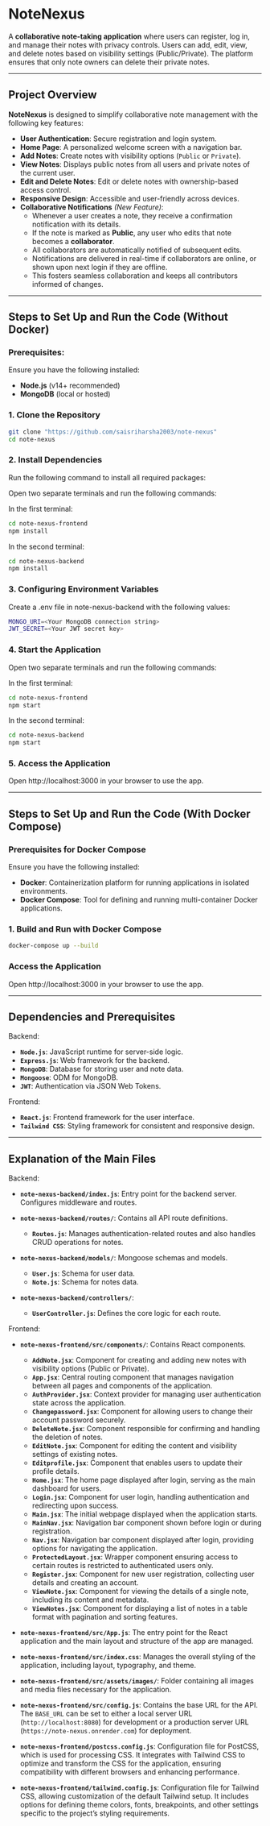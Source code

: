 # NoteNexus

A **collaborative note-taking application** where users can register, log in, and manage their notes with privacy controls. Users can add, edit, view, and delete notes based on visibility settings (Public/Private). The platform ensures that only note owners can delete their private notes.

---

## Project Overview

**NoteNexus** is designed to simplify collaborative note management with the following key features:
- **User Authentication**: Secure registration and login system.
- **Home Page**: A personalized welcome screen with a navigation bar.
- **Add Notes**: Create notes with visibility options (`Public` or `Private`).
- **View Notes**: Displays public notes from all users and private notes of the current user.
- **Edit and Delete Notes**: Edit or delete notes with ownership-based access control.
- **Responsive Design**: Accessible and user-friendly across devices.
- **Collaborative Notifications** *(New Feature)*:  
  - Whenever a user creates a note, they receive a confirmation notification with its details.  
  - If the note is marked as **Public**, any user who edits that note becomes a **collaborator**.  
  - All collaborators are automatically notified of subsequent edits.  
  - Notifications are delivered in real-time if collaborators are online, or shown upon next login if they are offline.  
  - This fosters seamless collaboration and keeps all contributors informed of changes.

---

## Steps to Set Up and Run the Code (Without Docker)

### Prerequisites:
Ensure you have the following installed:
  - **Node.js** (v14+ recommended)
  - **MongoDB** (local or hosted)


### 1. Clone the Repository
```bash
git clone "https://github.com/saisriharsha2003/note-nexus"
cd note-nexus
```

### 2. Install Dependencies

Run the following command to install all required packages:

Open two separate terminals and run the following commands:

In the first terminal:

```bash
cd note-nexus-frontend
npm install
```

In the second terminal:


```bash
cd note-nexus-backend
npm install
```
  
### 3. Configuring Environment Variables

Create a .env file in note-nexus-backend with the following values:

```bash
MONGO_URI=<Your MongoDB connection string>
JWT_SECRET=<Your JWT secret key>
```

### 4. Start the Application

Open two separate terminals and run the following commands:

In the first terminal:

```bash
cd note-nexus-frontend
npm start
```

In the second terminal:

```bash
cd note-nexus-backend
npm start
```

### 5. Access the Application

Open http://localhost:3000 in your browser to use the app.

---

## Steps to Set Up and Run the Code (With Docker Compose)

### Prerequisites for Docker Compose

Ensure you have the following installed:
- **Docker**: Containerization platform for running applications in isolated environments.
- **Docker Compose**: Tool for defining and running multi-container Docker applications.

### 1. Build and Run with Docker Compose

```bash
docker-compose up --build
```

### Access the Application

Open http://localhost:3000 in your browser to use the app.

---

## Dependencies and Prerequisites

Backend:

- **`Node.js`**: JavaScript runtime for server-side logic.
- **`Express.js`**: Web framework for the backend.
- **`MongoDB`**: Database for storing user and note data.
- **`Mongoose`**: ODM for MongoDB.
- **`JWT`**: Authentication via JSON Web Tokens.

Frontend:

- **`React.js`**: Frontend framework for the user interface.
- **`Tailwind CSS`**: Styling framework for consistent and responsive design.

---

## Explanation of the Main Files

Backend:

- **`note-nexus-backend/index.js`**: Entry point for the backend server. Configures middleware and routes.

- **`note-nexus-backend/routes/`**: Contains all API route definitions.
    - **`Routes.js`**: Manages authentication-related routes and also handles CRUD operations for notes.

- **`note-nexus-backend/models/`**: Mongoose schemas and models.
    - **`User.js`**: Schema for user data.
    - **`Note.js`**: Schema for notes data.

- **`note-nexus-backend/controllers/`**: 
    - **`UserController.js`**: Defines the core logic for each route.

Frontend:

- **`note-nexus-frontend/src/components/`**: Contains React components.
    - **`AddNote.jsx`**: Component for creating and adding new notes with visibility options (Public or Private).  
    - **`App.jsx`**: Central routing component that manages navigation between all pages and components of the application.  
    - **`AuthProvider.jsx`**: Context provider for managing user authentication state across the application.  
    - **`Changepassword.jsx`**: Component for allowing users to change their account password securely.  
    - **`DeleteNote.jsx`**: Component responsible for confirming and handling the deletion of notes.  
    - **`EditNote.jsx`**: Component for editing the content and visibility settings of existing notes.  
    - **`Editprofile.jsx`**: Component that enables users to update their profile details.  
    - **`Home.jsx`**: The home page displayed after login, serving as the main dashboard for users.  
    - **`Login.jsx`**: Component for user login, handling authentication and redirecting upon success.  
    - **`Main.jsx`**: The initial webpage displayed when the application starts.  
    - **`MainNav.jsx`**: Navigation bar component shown before login or during registration.  
    - **`Nav.jsx`**: Navigation bar component displayed after login, providing options for navigating the application.  
    - **`ProtectedLayout.jsx`**: Wrapper component ensuring access to certain routes is restricted to authenticated users only.  
    - **`Register.jsx`**: Component for new user registration, collecting user details and creating an account.  
    - **`ViewNote.jsx`**: Component for viewing the details of a single note, including its content and metadata.  
    - **`ViewNotes.jsx`**: Component for displaying a list of notes in a table format with pagination and sorting features.

- **`note-nexus-frontend/src/App.js`**:  The entry point for the React application  and the main layout and structure of the app are managed.

- **`note-nexus-frontend/src/index.css`**: Manages the overall styling of the application, including layout, typography, and theme.

- **`note-nexus-frontend/src/assets/images/`**: Folder containing all images and media files necessary for the application.

- **`note-nexus-frontend/src/config.js`**: Contains the base URL for the API. The `BASE_URL` can be set to either a local server URL (`http://localhost:8080`) for development or a production server URL (`https://note-nexus.onrender.com`) for deployment. 

- **`note-nexus-frontend/postcss.config.js`**: Configuration file for PostCSS, which is used for processing CSS. It integrates with Tailwind CSS to optimize and transform the CSS for the application, ensuring compatibility with different browsers and enhancing performance.

- **`note-nexus-frontend/tailwind.config.js`**: Configuration file for Tailwind CSS, allowing customization of the default Tailwind setup. It includes options for defining theme colors, fonts, breakpoints, and other settings specific to the project’s styling requirements.


